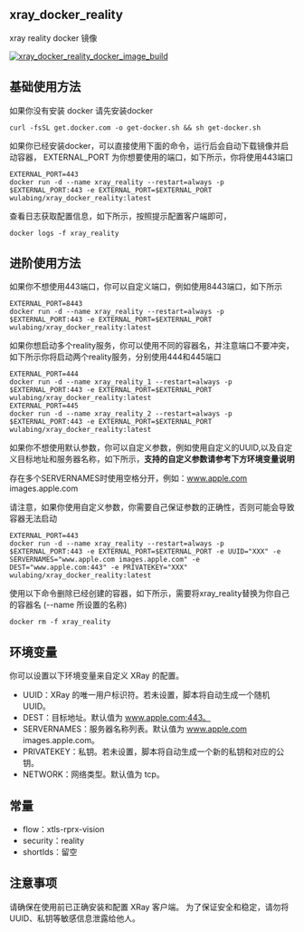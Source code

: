 ## xray_docker_reality
xray reality  docker 镜像

[![xray_docker_reality_docker_image_build](https://github.com/wulabing/xray_docker/actions/workflows/xray_docker_reality.yml/badge.svg)](https://github.com/wulabing/xray_docker/actions/workflows/xray_docker_reality.yml)

## 基础使用方法
如果你没有安装 docker 请先安装docker

```
curl -fsSL get.docker.com -o get-docker.sh && sh get-docker.sh
```

如果你已经安装docker，可以直接使用下面的命令，运行后会自动下载镜像并启动容器，
EXTERNAL_PORT 为你想要使用的端口，如下所示，你将使用443端口

```
EXTERNAL_PORT=443
docker run -d --name xray_reality --restart=always -p $EXTERNAL_PORT:443 -e EXTERNAL_PORT=$EXTERNAL_PORT wulabing/xray_docker_reality:latest
```

查看日志获取配置信息，如下所示，按照提示配置客户端即可，

```
docker logs -f xray_reality 
```

## 进阶使用方法

如果你不想使用443端口，你可以自定义端口，例如使用8443端口，如下所示

```
EXTERNAL_PORT=8443
docker run -d --name xray_reality --restart=always -p $EXTERNAL_PORT:443 -e EXTERNAL_PORT=$EXTERNAL_PORT wulabing/xray_docker_reality:latest
```

如果你想启动多个reality服务，你可以使用不同的容器名，并注意端口不要冲突，如下所示你将启动两个reality服务，分别使用444和445端口

```
EXTERNAL_PORT=444
docker run -d --name xray_reality_1 --restart=always -p $EXTERNAL_PORT:443 -e EXTERNAL_PORT=$EXTERNAL_PORT wulabing/xray_docker_reality:latest
EXTERNAL_PORT=445
docker run -d --name xray_reality_2 --restart=always -p $EXTERNAL_PORT:443 -e EXTERNAL_PORT=$EXTERNAL_PORT wulabing/xray_docker_reality:latest
```

如果你不想使用默认参数，你可以自定义参数，例如使用自定义的UUID,以及自定义目标地址和服务器名称，如下所示，**支持的自定义参数请参考下方环境变量说明**

存在多个SERVERNAMES时使用空格分开，例如：www.apple.com images.apple.com

请注意，如果你使用自定义参数，你需要自己保证参数的正确性，否则可能会导致容器无法启动
```
EXTERNAL_PORT=443
docker run -d --name xray_reality --restart=always -p $EXTERNAL_PORT:443 -e EXTERNAL_PORT=$EXTERNAL_PORT -e UUID="XXX" -e SERVERNAMES="www.apple.com images.apple.com" -e DEST="www.apple.com:443" -e PRIVATEKEY="XXX" wulabing/xray_docker_reality:latest
```

使用以下命令删除已经创建的容器，如下所示，需要将xray_reality替换为你自己的容器名 (--name 所设置的名称)

```
docker rm -f xray_reality
```


## 环境变量
你可以设置以下环境变量来自定义 XRay 的配置。
* UUID：XRay 的唯一用户标识符。若未设置，脚本将自动生成一个随机 UUID。
* DEST：目标地址。默认值为 www.apple.com:443。
* SERVERNAMES：服务器名称列表。默认值为 www.apple.com images.apple.com。
* PRIVATEKEY：私钥。若未设置，脚本将自动生成一个新的私钥和对应的公钥。
* NETWORK：网络类型。默认值为 tcp。

## 常量
* flow：xtls-rprx-vision
* security：reality
* shortIds：留空

## 注意事项
请确保在使用前已正确安装和配置 XRay 客户端。
为了保证安全和稳定，请勿将 UUID、私钥等敏感信息泄露给他人。